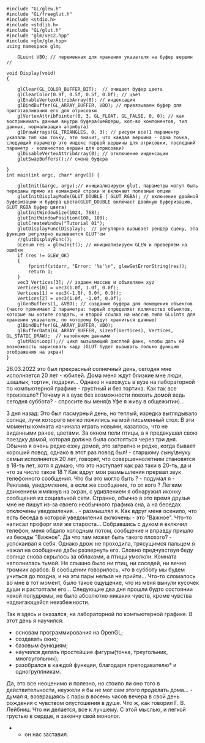     #include "GL/glew.h"                                                                                                                                              
    #include "GL/freeglut.h"                                                                                                                                           
    #include <stdio.h>                                                                                                                                                 
    #include <stdlib.h>                                                                                                                                                 
    #include "GL/glut.h"                                                                                                                                           
    #include "glm/vec2.hpp"                                                                                                                                             
    #include <glm/glm.hpp>
    using namespace glm;                                                                                                                                                

		GLuint VBO; // переменная для хранения указателя на буфер вершин  //

    void Display(void)                                                                                                                                                     
    {

        glClear(GL_COLOR_BUFFER_BIT);  // очищает буфер цвета    
        glClearColor(0.9f, 0.5f, 0.5f, 0.0f); // цвет    
        glEnableVertexAttribArray(0); // индексация                                                                                                                         
        glBindBuffer(GL_ARRAY_BUFFER, VBO); // привязываем буфер для приготавливания его для отрисовки                                                                     
        glVertexAttribPointer(0, 3, GL_FLOAT, GL_FALSE, 0, 0); // как воспринимать данные внутри буфера(шейдеры, кол-во компонентов, тип данных, нормализация атрибута)     
        glDrawArrays(GL_TRIANGLES, 0, 3); // рисуем все(1 параментр указали тип как точку, это значит, что каждая вершина - одна точка, следующий параметр это индекс первой вершины для отрисовки, последний параметр - количество вершин для отрисовки)                                                                                     
        glDisableVertexAttribArray(0); // отключение индексации                                                                                                             
        glutSwapBuffers();// смена буфера                                                                                                                                   

    }
    int main(int argc, char* argv[]) { 

        glutInit(&argc, argv);// инициализируем glut, параметры могут быть переданы прямо из командной строки и включают полезные опции                                    
        glutInitDisplayMode(GLUT_DOUBLE | GLUT_RGBA); // включение двойной буферизации и буфера цвета(GLUT_DOUBLE включает двойную буферизацию, GLUT_RGBA буфер цвета)     
        glutInitWindowSize(1024, 768);                                                                                                                                     
        glutInitWindowPosition(100, 100);                                                                                                                                   
        glutCreateWindow("Tutorial 01");                                                                                                                                   
        glutDisplayFunc(Display);  // регулярно вызывает рендер сцену, эта функция регулярно вызывается GLUT'ом                                                             
        //glutDisplayFunc();                                                                                                                                               
        GLenum res = glewInit(); // инициализируем GLEW и проверяем на ошибки                                                                                               
        if (res != GLEW_OK)                                                                                                                                                 
        {
            fprintf(stderr, "Error: '%s'\n", glewGetErrorString(res));                                                                                                     
            return 1;                                                                                                                                                       
        }
        vec3 Vertices[3]; // задаем массив и объявляем xyz                                                                                                                 
        Vertices[0] = vec3(1.0f, 1.0f, 0.0f);                                                                                                                               
        Vertices[1] = vec3(-1.0f, 0.0f, 0.0f);                                                                                                                            
        Vertices[2] = vec3(1.0f, -1.0f, 0.0f);                                                                                                                             
        glGenBuffers(1, &VBO); // создание буфера для помещения объектов (часто принимает 2 параметра: первый определяет количество объектов, которые вы хотите создать, и второй ссылка на массив типа GLuints для хранения указателя, по которому будут храниться данные)                                                                       
        glBindBuffer(GL_ARRAY_BUFFER, VBO);                                                                                                                               
        glBufferData(GL_ARRAY_BUFFER, sizeof(Vertices), Vertices, GL_STATIC_DRAW);  // наполняем данными                                                                   
        glutMainLoop();// цикл вызывающий дисплей фанк, чтобы дать ей возможность нарисовать кадр (GLUT будет вызывать только функцию отображения на экран) 
    }






26.03.2022 это был прекрасный солнечный день, сегодня мне исполняется 20 лет - юбилей. Дома меня ждут близкие мне люди, шашлык, тортик, подарки... Однако я нахожусь в вузе на лабораторной по компьютерной графике - грустный и без тортика. Как так все произошло? Почему я в вузе без возможности поехать домой ведь сегодня суббота? - спросите вы меня(в Уфе я живу в общежитии)...

3 дня назад:
Это был пасмурный день, но теплый, изредка выглядывало солнце, лучи которого мягко ложились на мой письменный стол. В эти моменты комната начинала играть новыми, казалось, что не виданными ранее, цветами. За окном пели птицы, а я предвкушал свою поездку домой, которая должна была состояться через три дня. Обычно я очень редко езжу домой, это затратно и редко, когда бывает хороший повод, однако в этот раз повод был! - старшому сыну\внуку семьи исполняется 20 лет, говорят, что совершеннолетним становятся в 18-ть лет, хотя я думаю, что это наступает как раз таки в 20-ть, да и что за число такое 18 ?
Как вдруг мои размышления прервал звук телефонного сообщения. Что бы это могло быть ? - подумал я - Реклама, уведомление, а если же сообщение, то от кого ? Легким движением жмякнув на экран, с удивлением я обнаружил иконку сообщения из социальной сети. Странно, обычно в это время друзья мне не пишут из-за своего необычного графика сна, а на беседах отключены уведомления... - размышлял я. Как вдруг меня осенило, что есть беседа в которой уведомления включены - это "Важное". Что-то написал профорг или же староста... Собравшись с духом я включил телефон, меня обдало холодным потом, сообщение и вправду пришло из беседы "Важное". Да что там может быть такого плохого? - успокаивал я себя. Однако дрож не проходила, трясущимся пальцем я нажал на сообщение дабы развернуть его. Словно предчувствуя беду солнце снова скрылось за облаками, а птицы умолкли. Комната наполнилась тьмой. Не слышно было ни птиц, ни соседей, ни вечно громких арабов. В сообщении говорилось, что в субботу мы будем учиться до поздна, и на эти пары нельзя не прийти... Что-то сломалось во мне в тот момент, было такое ощущение, что из меня вынули кусочек души и растоптали его... Следующие два дня прошли будто состоянии некой полудремы, не было абсолютно никаких чувств, кроме чувства надвигающейся неизбежности.

Так я здесь и оказался, на лабораторной по компьютерной графике. В этот день я научился:
- основам программирования на OpenGL;
- создавать окно;
- базовым функциям;
- научился делать простейшие фигуры(точка, треугольник, многоугольник);
- разобрался в каждой функции, благодаря преподавателю* и одногруппникам.

Да, это все неоценимо и полезно, но стоило ли оно того в действительности, неужели я бы не мог сам этого проделать дома... - думал я, возвращаясь с пары в восемь часов вечера в свой день рождения с чувством опустошения в душе. Что ж, как говорил Г. В. Лейбниц: Что ни делается, все к лучшему. С этой мыслью, и легкой грустью в сердце, я закончу свой монолог.
 * - он нас заставил. 
